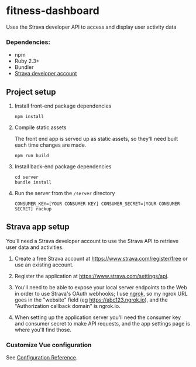 # fitness-dashboard

Uses the Strava developer API to access and display user activity data
### Dependencies:
* npm
* Ruby 2.3+
* Bundler
* [Strava developer account](#Strava-app-setup)

## Project setup

1. Install front-end package dependencies
    ```
    npm install
    ```

2. Compile static assets

    The front end app is served up as static assets, so they'll need built each time changes are made.

    ```
    npm run build
    ```

3. Install back-end package dependencies
    ```
    cd server
    bundle install
    ```

4. Run the server from the `/server` directory
    ```
    CONSUMER_KEY=[YOUR CONSUMER KEY] CONSUMER_SECRET=[YOUR CONSUMER SECRET] rackup
    ```

## Strava app setup

You'll need a Strava developer account to use the Strava API to retrieve user data and activities.

1. Create a free Strava account at https://www.strava.com/register/free or use an existing account.

2. Register the application at https://www.strava.com/settings/api.

3. You'll need to be able to expose your local server endpoints to the Web in order to use Strava's OAuth webhooks; I use [ngrok](https://ngrok.com/), so my ngrok URL goes in the "website" field (eg https://abc123.ngrok.io), and the "Authorization callback domain" is ngrok.io.

4. When setting up the application server you'll need the consumer key and consumer secret to make API requests, and the app settings page is where you'll find those.

### Customize Vue configuration
See [Configuration Reference](https://cli.vuejs.org/config/).
